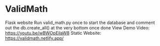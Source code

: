 # ValidMath
Flask website
Run valid_math.py once to start the database and comment out the db.create_all() at the very bottom once done
View Demo Video: https://youtu.be/wBWOpEilaW8
Static Website: https://validmath.netlify.app/
